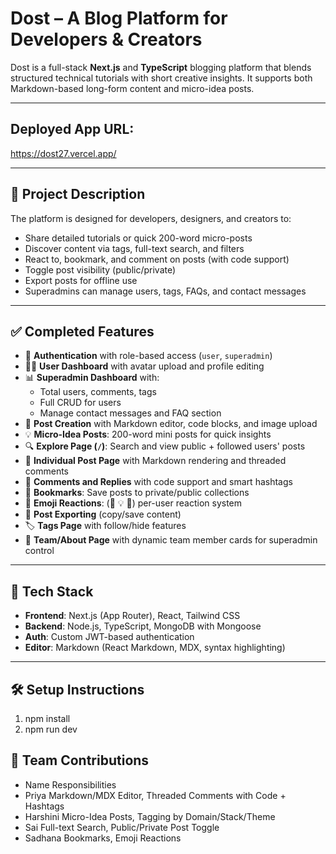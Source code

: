# Dost – A Blog Platform for Developers & Creators

Dost is a full-stack **Next.js** and **TypeScript** blogging platform that blends structured technical tutorials with short creative insights. It supports both Markdown-based long-form content and micro-idea posts.

---

## Deployed App URL:
https://dost27.vercel.app/

---

## 📌 Project Description

The platform is designed for developers, designers, and creators to:

- Share detailed tutorials or quick 200-word micro-posts  
- Discover content via tags, full-text search, and filters  
- React to, bookmark, and comment on posts (with code support)  
- Toggle post visibility (public/private)  
- Export posts for offline use  
- Superadmins can manage users, tags, FAQs, and contact messages

---

## ✅ Completed Features

- 🔐 **Authentication** with role-based access (`user`, `superadmin`)
- 🧑‍💻 **User Dashboard** with avatar upload and profile editing
- 📊 **Superadmin Dashboard** with:
  - Total users, comments, tags
  - Full CRUD for users
  - Manage contact messages and FAQ section
- 📝 **Post Creation** with Markdown editor, code blocks, and image upload
- 💡 **Micro-Idea Posts**: 200-word mini posts for quick insights
- 🔍 **Explore Page (`/`)**: Search and view public + followed users' posts
- 📄 **Individual Post Page** with Markdown rendering and threaded comments
- 🧵 **Comments and Replies** with code support and smart hashtags
- 🔖 **Bookmarks**: Save posts to private/public collections
- 🎉 **Emoji Reactions**: (👏 💡 🤯) per-user reaction system
- 📁 **Post Exporting** (copy/save content)
- 🏷️ **Tags Page** with follow/hide features
- 👥 **Team/About Page** with dynamic team member cards for superadmin control

---

## 🧠 Tech Stack

- **Frontend**: Next.js (App Router), React, Tailwind CSS  
- **Backend**: Node.js, TypeScript, MongoDB with Mongoose  
- **Auth**: Custom JWT-based authentication  
- **Editor**: Markdown (React Markdown, MDX, syntax highlighting)

---

## 🛠 Setup Instructions

1. npm install
2. npm run dev 

## 👥 Team Contributions
- Name	Responsibilities
- Priya	Markdown/MDX Editor, Threaded Comments with Code + Hashtags
- Harshini	Micro-Idea Posts, Tagging by Domain/Stack/Theme
- Sai	Full-text Search, Public/Private Post Toggle
- Sadhana	Bookmarks, Emoji Reactions
